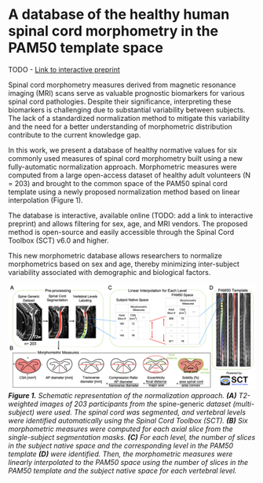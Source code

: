 # A database of the healthy human spinal cord morphometry in the PAM50 template space

TODO - [Link to interactive preprint](TODO)

Spinal cord morphometry measures derived from magnetic resonance imaging (MRI) scans serve as valuable prognostic biomarkers 
for various spinal cord pathologies. Despite their significance, interpreting these biomarkers is challenging due to substantial 
variability between subjects. The lack of a standardized normalization method to mitigate this variability and the need for a 
better understanding of morphometric distribution contribute to the current knowledge gap.

In this work, we present a database of healthy normative values for six commonly used measures of spinal cord morphometry built 
using a new fully-automatic normalization approach. Morphometric measures were computed from a large open-access dataset of 
healthy adult volunteers (N = 203) and brought to the common space of the PAM50 spinal cord template using a newly proposed 
normalization method based on linear interpolation (Figure 1).

The database is interactive, available online (TODO: add a link to interactive preprint) and allows filtering for sex, age, 
and MRI vendors. The proposed method is open-source and easily accessible through the Spinal Cord Toolbox (SCT) v6.0 and higher. 

This new morphometric database allows researchers to normalize morphometrics based on sex and age, thereby minimizing inter-subject 
variability associated with demographic and biological factors.

![image](normalization_diagram.png)
_**Figure 1.** Schematic representation of the normalization approach. **(A)** T2-weighted images of 203 participants 
from the_ spine-generic _dataset (multi-subject) were used. The spinal cord was segmented, and vertebral levels were 
identified automatically using the Spinal Cord Toolbox (SCT). **(B)** Six morphometric measures were computed for each axial 
slice from the single-subject segmentation masks. **(C)** For each level, the number of slices in the subject native space and 
the corresponding level in the PAM50 template **(D)** were identified. Then, the morphometric measures were linearly interpolated 
to the PAM50 space using the number of slices in the PAM50 template and the subject native space for each vertebral level._
